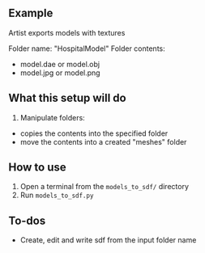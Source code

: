 ## Example

Artist exports models with textures

Folder name: "HospitalModel"
Folder contents:
- model.dae or model.obj
- model.jpg or model.png

## What this setup will do

1. Manipulate folders:
- copies the contents into the specified folder
- move the contents into a created "meshes" folder

## How to use
1. Open a terminal from the `models_to_sdf/` directory
2. Run `models_to_sdf.py`

## To-dos
- Create, edit and write sdf from the input folder name